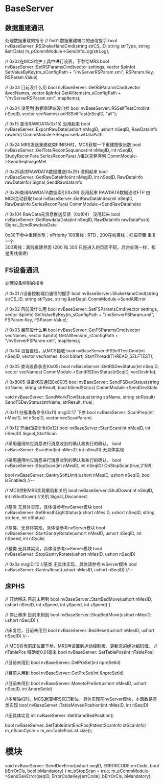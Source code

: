 # BaseServer

## 数据重建通讯
处理数据重建的指令
// 0x01 数据重建端口的通信握手
bool nvBaseServer::RSShakeHandCmd(string strCS_ID, string strType, string &strData)
m_pCommModule->SendInfoLog(strLog);

// 0x02在MCS维护工具中进行设置，下参给MRS
bool nvBaseServer::SetRSParamsCmd(vector<ParaItem> settings, vector<ParaItem> &pInfo)
SetValueByKey(m_sConfigPath + "/nvServerRSParam.xml", RSParam.Key, RSParam.Value)

// 0x03 目前没什么用
bool nvBaseServer::GetRSParamsCmd(vector<string> &vecNames, vector<ParaItem> &pInfo)
GetAllItems(m_sConfigPath + "/nvServerRSParam.xml", mapItems);


// 0x04 没用到 数据重建端没自检
bool nvBaseServer::RSSelfTestCmd(int nSeqID, vector<string> vecNames)
onRSSelfTest(nSeqID, "all");

// 0x15 查询RAWDATA(0x15)  没用起来
bool nvBaseServer::ExportRawData(ushort nMsgID, ushort nSeqID, RawDataInfo rawInfo)
CommModule->ResponseRawDataPath


// 0x24 MRS发送重建结束FINISH时，MCS获取一下重建图像张数
bool nvBaseServer::GetTotalReconSequence(int nMsgID, int nSeqID, StudyReconPara SeriesReconPara) //推送完整序列
CommModule->SendSeqImageMet

// 0x25请求RAWDATA数据推送(0x25) 没用起来
bool nvBaseServer::GetRawDataInfo(int nMsgID, int nSeqID, RawDataInfo rawDataInfo)
Signal_SendRawdataInfo


// 0x26查询RAWDATA数据索引(0x26) 没用起来 RAWDATA数据通过FTP 由MCS主动获取
bool nvBaseServer::GetRawDataIndex(int nSeqID, RawDataInfo SeriesReconPara)
CommModule->SendRawDataIndex

// 0x104 RawData元信息推送反馈（0x104） 没用起来
bool nvBaseServer::GetRawdataData(int nSeqID, RawDataInfo rawDataPush)
Signal_SendRawdataData


0x30下参中重建类型：nPriority
100离线 : RTD ;
200在线离线：扫描界面 重复一个  
300离线：离线重建界面
(200 和 300 只是进入的页面不同，后台处理一样，都是离线重建）


## FS设备通讯
处理设备控制的指令

// 0x01
//设备控制端口通信的握手
bool nvBaseServer::ShakeHandCmd(string strCS_ID, string strType, string &strData)
CommModule->SendAllError


// 0x02 目前没什么用
bool nvBaseServer::SetFSParamsCmd(vector<ParaItem> settings, vector<ParaItem> &pInfo)
SetValueByKey(m_sConfigPath + "/nvServerFSParam.xml", FSParam.Key, FSParam.Value);



// 0x03 目前没什么用
bool nvBaseServer::GetFSParamsCmd(vector<string> vecNames, vector<ParaItem> &pInfo)
GetAllItems(m_sConfigPath + "/nvServerFSParam.xml", mapItems);

// 0x04 设备自检，从MCS接收
bool nvBaseServer::FSSelfTestCmd(int nSeqID, vector<string> vecNames, bool bStart)
StartThread(THREAD_SELFTEST);

// 0x05 查询设备状态(0x05)
bool nvBaseServer::GetRSDevStatus(int nSeqID, vector<string> vecNames)
CommModule->SendRSDevStatus(nSeqID, vecDevInfo);

// 0x8005 设备状态通知0x8005
bool nvBaseServer::SendFSDevStatus(string strName, string strResult, bool bSendStatus)
CommModule->SendDevState


void nvBaseServer::SendWorkFlowStatus(string strName, string strResult)
    SendFSDevStatus(strName, strResult, true);


// 0x11 扫描准备命令(0x11) msgID:17 下参
bool nvBaseServer::ScanPrep(int nMesID, int nSeqID, vector<ParaItem> vecScanParam)

// 0x12 开始扫描命令(0x12)
bool nvBaseServer::StartScan(int nMesID, int nSeqID)
Signal_StartScan

//采用通用响应消息进行消息收到的确认和执行的确认。
bool nvBaseServer::ScanEnd(int nMesID, int nSeqID)
无具体实现


//采用通用响应消息进行消息收到的确认和执行的确认。
bool nvBaseServer::StopScan(int nMesID, int nSeqID)
OnStopScan(true,2159);


bool nvBaseServer::GantrySoftLimit(ushort nMesID, ushort nSeqID, bool isEnabled) //--



// MCS控制MRS实现重启和关机
bool nvBaseServer::ShutDown(int nSeqID, int nShutDown) //关机
Signal_Disconnect


//基类 无具体实现，具体请参考nvServer模块
bool nvBaseServer::SetBreathLightStatus(ushort nMesID, ushort nSeqID, string strItem, int nStatus)

//基类，无具体实现，具体请参考nvServer模块
bool nvBaseServer::StartGantryRotate(ushort nMesID, ushort nSeqID, int nSpeed, int nCycle)

//基类 无具体实现，具体请参考nvServer模块
bool nvBaseServer::StopGantryRotate(ushort nMesID, ushort nSeqID)


// 0x0a msgID:10 //基类 无具体实现，具体请参考nvServer模块
bool nvBaseServer::GantryReset(ushort nMesID, ushort nSeqID) //--


## 床PHS
// 开始移床 目前未用到
bool nvBaseServer::StartBedMove(ushort nMesID, ushort nSeqID, int xSpeed, int ySpeed, int zSpeed)
{

// 停止移床 目前未用到
bool nvBaseServer::StopBedMove(ushort nMesID, ushort nSeqID)
{


//床复位，目前未用到
bool nvBaseServer::BedReset(ushort nMesID, ushort nSeqID) //--


// MCS将当前床位置下参，MRS再设置到运动控制板，更新床的绝对编码值。
// nTablePos 精确度0.01毫米
bool nvBaseServer::SetTablePos(int nTablePos)


//目前未用到
bool nvBaseServer::DelPreSet(int npreSetId)


//目前未用到
bool nvBaseServer::GetPreSet(int &npreSetId)

//目前未用到
bool nvBaseServer::MovetoPreSet(ushort nMesID, ushort nSeqID, int &npreSetId)


//多层轴扫时，MCS通知MRS床已到位。具体实现在nvServer模块，本函数是基类实现
bool nvBaseServer::TableMovedPosition(int nMesID, int nSeqID)



//无具体实现
int nvBaseServer::GetStandBedPosition()


bool nvBaseServer::SetTableStartEndPos(PatientScanInfo stScanInfo)
m_nScanCycle = m_vecTablePosList.size();

# 模块

void nvBaseServer::SendDevError(ushort seqID, ERRORCODE errCode, bool bErrOrCls, bool bMandatory)
{
  m_bStopScan = true;
    m_pCommModule->SendDevError(seqID, ErrorCodeKey[errCode], bErrOrCls, bMandatory);



